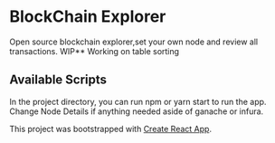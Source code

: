# BlockChain Explorer
Open source blockchain explorer,set your own node and review all transactions.
WIP** Working on table sorting

## Available Scripts

In the project directory, you can run npm or yarn start to run the app.
Change Node Details if anything needed aside of ganache or infura.




This project was bootstrapped with [Create React App](https://github.com/facebook/create-react-app).
